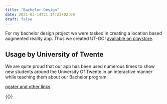 ```yaml
---
title: "Bachelor Design"
date: 2021-03-14T21:14:23+02:00
draft: false
---
```


For my bachelor design project we were tasked in creating a location based augmented reality app. Thus we created UT-GO! [available on playstore](https://play.google.com/store/apps/details?id=nl.utwente.utgo). 

## Usage by University of Twente
We are quite proud that our app has been used numerous times to show new students around the University Of Twente in an interactive manner while teaching them about our Bachelor program.

[poster and other links](https://bachelorshowcase-eemcs.apps.utwente.nl/view/tGzVDPfc)

{{<youtube id="9-8iG8ViSPk" title="The trailer for UT-GO!" >}}
